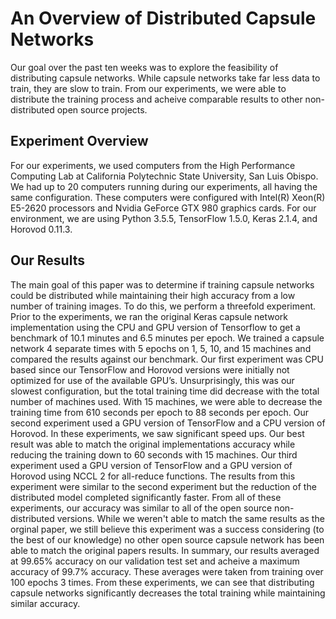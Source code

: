 # An Overview of Distributed Capsule Networks
Our goal over the past ten weeks was to explore the feasibility 
of distributing capsule networks. While capsule networks take far less data to train, they are slow to train. 
From our experiments, we were able to distribute the training process and acheive comparable results to 
other non-distributed open source projects.

## Experiment Overview
For our experiments, we used computers from the High Performance Computing Lab at 
California Polytechnic State University, San Luis Obispo. We had up to 20 computers 
running during our experiments, all having the same configuration. These computers 
were configured with Intel(R) Xeon(R) E5-2620 processors and Nvidia GeForce GTX 980 
graphics cards. For our environment, we are using Python 3.5.5, TensorFlow 1.5.0, 
Keras 2.1.4, and Horovod 0.11.3. 

## Our Results
The main goal of this paper was to determine if training capsule networks could be 
distributed while maintaining their high accuracy from a low number of training images. 
To do this, we perform a threefold experiment. Prior to the experiments, we ran the 
original Keras capsule network implementation using the CPU and GPU version of 
Tensorflow to get a benchmark of 10.1 minutes and 6.5 minutes per epoch. We trained a 
capsule network 4 separate times with 5 epochs on 1, 5, 10, and 15 machines and compared 
the results against our benchmark. Our first experiment was CPU based since our TensorFlow 
and Horovod versions were initially not optimized for use of the available GPU’s. Unsurprisingly, 
this was our slowest configuration, but the total training time did decrease with the total number 
of machines used. With 15 machines, we were able to decrease the training time from 610 seconds 
per epoch to 88 seconds per epoch. Our second experiment used a GPU version of TensorFlow and a 
CPU version of Horovod. In these experiments, we saw significant speed ups. Our best result was 
able to match the original implementations accuracy while reducing the training down to 60 seconds 
with 15 machines. Our third experiment used a GPU version of TensorFlow and a GPU version of
Horovod using NCCL 2 for all-reduce functions. The results from this experiment were similar 
to the second experiment but the reduction of the distributed model completed significantly 
faster. From all of these experiments, our accuracy was similar to all of the open source non-distributed versions.
While we weren't able to match the same results as the orginal paper, we still believe this 
experiment was a success considering (to the best of our knowledge) no other open source capsule network
has been able to match the original papers results. In summary, our results averaged at 99.65% accuracy 
on our validation test set and acheive a maximum accuracy of 99.7% accuracy. These averages were taken
from training over 100 epochs 3 times. From these experiments, we can see that distributing capsule networks significantly 
decreases the total training while maintaining similar accuracy.
